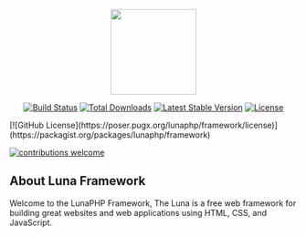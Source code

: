  <p align="center"><img src="https://avatars3.githubusercontent.com/u/59028537?s=400&u=c48f42d3b05f3f8c83c2ba916aa9277ebe90dc3d&v=4" width="150"></p>

<p align="center">
<a href="https://travis-ci.org/lunaphp/framework"><img src="https://travis-ci.org/lunaphp/framework.svg" alt="Build Status"></a>
<a href="https://packagist.org/packages/lunaphp/framework"><img src="https://poser.pugx.org/lunaphp/framework/d/total.svg" alt="Total Downloads"></a>
<a href="https://packagist.org/packages/lunaphp/framework"><img src="https://poser.pugx.org/lunaphp/framework/v/stable.svg" alt="Latest Stable Version"></a>
<a href="https://packagist.org/packages/lunaphp/framework"><img src="https://poser.pugx.org/lunaphp/framework/license.svg" alt="License"></a>
</p>
[![GitHub License](https://poser.pugx.org/lunaphp/framework/license)](https://packagist.org/packages/lunaphp/framework)

[![contributions welcome](https://img.shields.io/badge/contributions-welcome-brightgreen.svg?style=flat)](https://github.com/lunaphp/framework/pulls)

## About Luna Framework

Welcome to the LunaPHP Framework,
The Luna is a free web framework for building great websites and web applications using HTML, CSS, and JavaScript.
